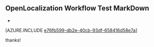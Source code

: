 ## OpenLocalization Workflow Test MarkDown
* 

[AZURE.INCLUDE [e76fb599-db2e-40cb-93df-658416d58e7a](calleeMd1.md)]

 
thanks!
